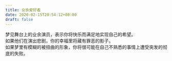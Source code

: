 ```yaml
---
title: 业余爱好者
date: 2020-02-15T20:54:12+08:00
draft: false
---
```


梦见舞台上的业余演员，表示你将快乐而满足地实现自己的希望。<br>
如果他们在演出悲剧，你的幸福里将藏有罪恶的影子。<br>
如果梦里有模糊的被扭曲的形象，你将很可能在自己不熟悉的事情上遭受突发的彻底的失败。<br>
